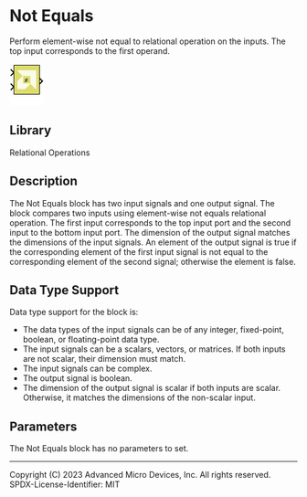 # Not Equals

Perform element-wise not equal to relational operation on the inputs.
The top input corresponds to the first operand.

![](./Images/block.png)

## Library

Relational Operations


## Description

The Not Equals block has two input signals and one output signal. The
block compares two inputs using element-wise not equals relational
operation. The first input corresponds to the top input port and the
second input to the bottom input port. The dimension of the output
signal matches the dimensions of the input signals. An element of the
output signal is true if the corresponding element of the first input
signal is not equal to the corresponding element of the second signal;
otherwise the element is false.

## Data Type Support

Data type support for the block is:

- The data types of the input signals can be of any integer,
  fixed-point, boolean, or floating-point data type.
- The input signals can be a scalars, vectors, or matrices. If both
  inputs are not scalar, their dimension must match.
- The input signals can be complex.
- The output signal is boolean.
- The dimension of the output signal is scalar if both inputs are
  scalar. Otherwise, it matches the dimensions of the non-scalar input.

## Parameters

The Not Equals block has no parameters to set.

--------------
Copyright (C) 2023 Advanced Micro Devices, Inc. All rights reserved.
SPDX-License-Identifier: MIT

